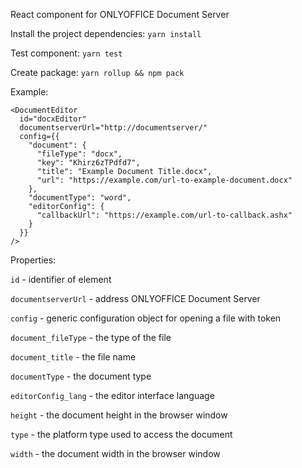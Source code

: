 React component for ONLYOFFICE Document Server

Install the project dependencies:
`yarn install`

Test component:
`yarn test`

Create package:
`yarn rollup && npm pack`

Example:
```
<DocumentEditor
  id="docxEditor"
  documentserverUrl="http://documentserver/"
  config={{
    "document": {
      "fileType": "docx",
      "key": "Khirz6zTPdfd7",
      "title": "Example Document Title.docx",
      "url": "https://example.com/url-to-example-document.docx"
    },
    "documentType": "word",
    "editorConfig": {
      "callbackUrl": "https://example.com/url-to-callback.ashx"
    }
  }}
/>
```

Properties:

`id` - identifier of element

`documentserverUrl` - address ONLYOFFICE Document Server

`config` - generic configuration object for opening a file with token

`document_fileType` - the type of the file

`document_title` - the file name

`documentType` - the document type

`editorConfig_lang` - the editor interface language

`height` - the document height in the browser window

`type` - the platform type used to access the document

`width` - the document width in the browser window
